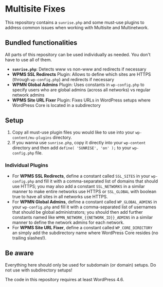 # Multisite Fixes

This repository contains a `sunrise.php` and some must-use plugins to address common issues when working with Multisite and Multinetwork.

## Bundled functionalities

All parts of this repository can be used individually as needed. You don't have to use all of them.

* **`sunrise.php`**: Detects www vs non-www and redirects if necessary
* **WPMS SSL Redirects** Plugin: Allows to define which sites are HTTPS (through `wp-config.php`) and redirects if necessary
* **WPMN Global Admins** Plugin: Uses constants in `wp-config.php` to specify users who are global admins (across all networks) vs regular network admins
* **WPMS Site URL Fixer** Plugin: Fixes URLs in WordPress setups where WordPress Core is located in a subdirectory

## Setup

1. Copy all must-use plugin files you would like to use into your `wp-content/mu-plugins` directory.
2. If you wanna use `sunrise.php`, copy it directly into your `wp-content` directory and then add `define( 'SUNRISE', 'on' );` to your `wp-config.php` file.

### Individual Plugins

* For **WPMS SSL Redirects**, define a constant called `SSL_SITES` in your `wp-config.php` and fill it with a comma-separated list of domains that should use HTTPS; you may also add a constant `SSL_NETWORKS` in a similar manner to make entire networks use HTTPS or `SSL_GLOBAL` with boolean true to have all sites in all networks use HTTPS.
* For **WPMN Global Admins**, define a constant called `WP_GLOBAL_ADMINS` in your `wp-config.php` and fill it with a comma-separated list of usernames that should be global administrators; you should then add further constants named like `WPMN_NETWORK_{{NETWORK_ID}}_ADMINS` in a similar manner to define the network admins for each network.
* For **WPMS Site URL Fixer**, define a constant called `WP_CORE_DIRECTORY` an simply add the subdirectory name where WordPress Core resides (no trailing slashes!).

## Be aware

Everything here should only be used for subdomain (or domain) setups. Do not use with subdirectory setups!

The code in this repository requires at least WordPress 4.6.
